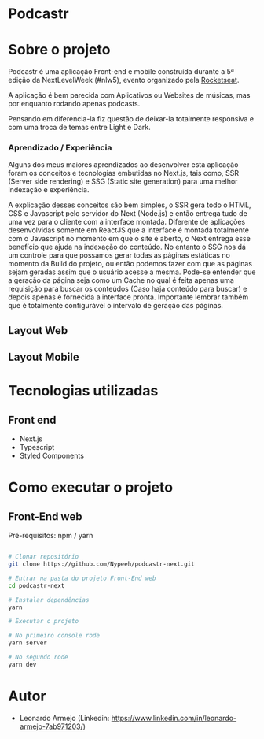 # Podcastr

# Sobre o projeto

Podcastr é uma aplicação Front-end e mobile construída durante a 5ª edição da NextLevelWeek (#nlw5), evento organizado pela [Rocketseat](https://nextlevelweek.com/ "Site da NextLevelWeek").

A aplicação é bem parecida com Aplicativos ou Websites de músicas, mas por enquanto rodando apenas podcasts.

Pensando em diferencia-la fiz questão de deixar-la totalmente responsiva e com uma troca de temas entre Light e Dark.

### Aprendizado / Experiência

Alguns dos meus maiores aprendizados ao desenvolver esta aplicação foram os conceitos e tecnologias embutidas no Next.js, tais como, SSR (Server side rendering) e SSG (Static site generation) para uma melhor indexação e experiência.

A explicação desses conceitos são bem simples, o SSR gera todo o HTML, CSS e Javascript pelo servidor do Next (Node.js) e então entrega tudo de uma vez para o cliente com a interface montada. Diferente de aplicações desenvolvidas somente em ReactJS que a interface é montada totalmente com o Javascript no momento em que o site é aberto, o Next entrega esse benefício que ajuda na indexação do conteúdo.
No entanto o SSG nos dá um controle para que possamos gerar todas as páginas estáticas no momento da Build do projeto, ou então podemos fazer com que as páginas sejam geradas assim que o usuário acesse a mesma. Pode-se entender que a geração da página seja como um Cache no qual é feita apenas uma requisição para buscar os conteúdos (Caso haja conteúdo para buscar) e depois apenas é fornecida a interface pronta. Importante lembrar também que é totalmente configurável o intervalo de geração das páginas.


## Layout Web


## Layout Mobile


# Tecnologias utilizadas

## Front end
- Next.js
- Typescript
- Styled Components

# Como executar o projeto

## Front-End web
Pré-requisitos: npm / yarn

```bash

# Clonar repositório
git clone https://github.com/Nypeeh/podcastr-next.git

# Entrar na pasta do projeto Front-End web
cd podcastr-next

# Instalar dependências
yarn

# Executar o projeto

# No primeiro console rode
yarn server

# No segundo rode
yarn dev

```

# Autor

* Leonardo Armejo (Linkedin: https://www.linkedin.com/in/leonardo-armejo-7ab971203/)
